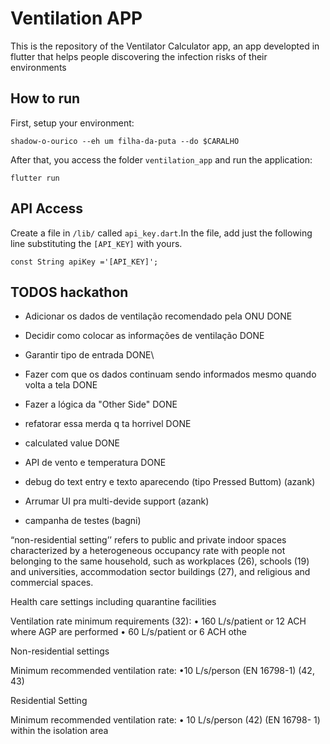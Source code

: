 # Ventilation APP

This is the repository of the Ventilator Calculator app, an app developted in flutter that helps people discovering the infection risks of their environments

## How to run 

First, setup your environment:

``` 
shadow-o-ourico --eh um filha-da-puta --do $CARALHO
```

After that, you access the folder `ventilation_app` and run the application:

``` 
flutter run
```

## API Access

Create a file in `/lib/` called `api_key.dart`.In the file, add just the following line substituting the `[API_KEY]` with yours.

`const String apiKey ='[API_KEY]';`


## TODOS hackathon

- Adicionar os dados de ventilação recomendado pela ONU       DONE
- Decidir como colocar as informações de ventilação           DONE 
- Garantir tipo de entrada                                    DONE\
- Fazer com que os dados continuam sendo informados mesmo quando volta a tela  DONE
- Fazer a lógica da "Other Side"                              DONE  
- refatorar essa merda q ta horrivel                          DONE 
- calculated value                                            DONE 
- API de vento e temperatura                                  DONE

- debug do text entry e texto aparecendo (tipo Pressed Buttom) (azank)
- Arrumar UI pra multi-devide support (azank)
- campanha de testes (bagni)




“non-residential setting’’ refers
to public and private indoor spaces characterized
by a heterogeneous occupancy rate with people
not belonging to the same household, such as
workplaces (26), schools (19) and universities,
accommodation sector buildings (27), and religious
and commercial spaces.






Health care settings including quarantine facilities

Ventilation
rate minimum
requirements
(32):
• 160 L/s/patient
or 12 ACH
where AGP are
performed
• 60 L/s/patient
or 6 ACH othe



Non-residential settings

Minimum
recommended
ventilation rate:
•10 L/s/person
(EN 16798-1)
(42, 43)



Residential Setting

Minimum
recommended
ventilation rate:
• 10 L/s/person
(42) (EN 16798-
1)
within the
isolation area






